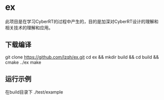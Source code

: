 # ex
此项目是在学习CyberRT的过程中产生的，目的是加深对CyberRT设计的理解和相关技术的理解和应用。

## 下载编译
git clone https://github.com/lzqh/ex.git
cd ex && mkdir build && cd build && cmake ../ex
make

## 运行示例
在build目录下
./test/example
